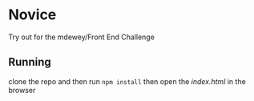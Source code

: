 # Novice
Try out for the mdewey/Front End Challenge

## Running
clone the repo and then run 
`npm install`
then open the *index.html* in the browser
